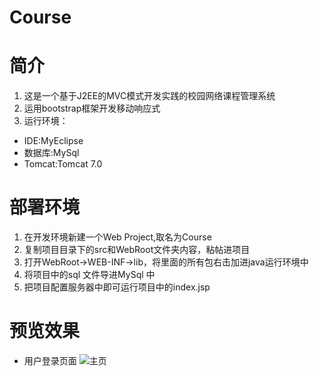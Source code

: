# Course
# 简介
1. 这是一个基于J2EE的MVC模式开发实践的校园网络课程管理系统
2. 运用bootstrap框架开发移动响应式
3. 运行环境：
* IDE:MyEclipse
* 数据库:MySql
* Tomcat:Tomcat 7.0
# 部署环境
1. 在开发环境新建一个Web Project,取名为Course
2. 复制项目目录下的src和WebRoot文件夹内容，粘帖进项目
3. 打开WebRoot->WEB-INF->lib，将里面的所有包右击加进java运行环境中
4. 将项目中的sql 文件导进MySql 中
5. 把项目配置服务器中即可运行项目中的index.jsp
# 预览效果
* 用户登录页面
![主页](https://github.com/pzhiquan/Course/blob/master/WebRoot/images/course1.gif?raw=true)
